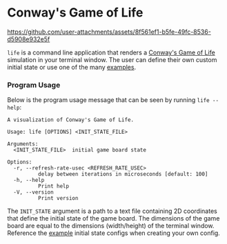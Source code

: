# Conway's Game of Life

https://github.com/user-attachments/assets/8f561ef1-b5fe-49fc-8536-d5908e932e5f

`life` is a command line application that renders a [Conway's Game of Life][1]
simulation in your terminal window. The user can define their own custom initial
state or use one of the many [examples](examples/).

### Program Usage

Below is the program usage message that can be seen by running `life --help`:

```text
A visualization of Conway's Game of Life.

Usage: life [OPTIONS] <INIT_STATE_FILE>

Arguments:
  <INIT_STATE_FILE>  initial game board state

Options:
  -r, --refresh-rate-usec <REFRESH_RATE_USEC>
          delay between iterations in microseconds [default: 100]
  -h, --help
          Print help
  -V, --version
          Print version
```

The `INIT_STATE` argument is a path to a text file containing 2D coordinates
that define the initial state of the game board. The dimensions of the game
board are equal to the dimensions (width/height) of the terminal window.
Reference the [example](examples/) initial state configs when creating your own
config.

[1]: https://en.wikipedia.org/wiki/Conway%27s_Game_of_Life#
